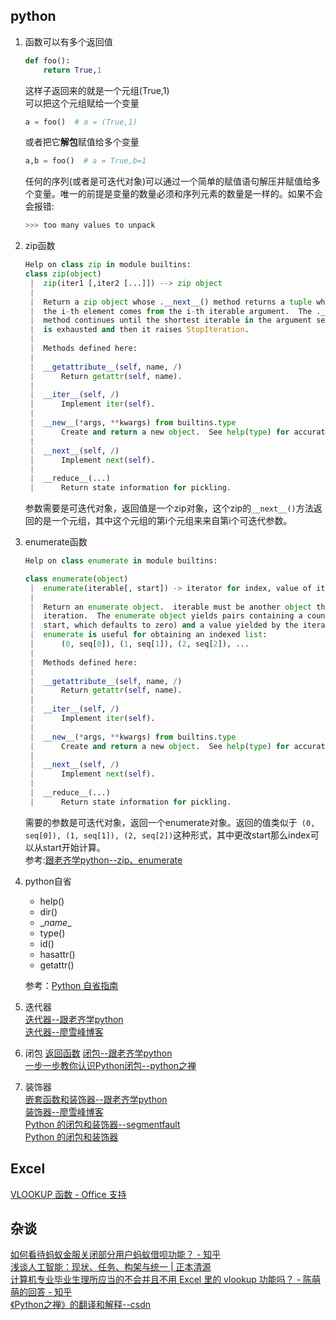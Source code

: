 ## python
1. 函数可以有多个返回值
    ```python
    def foo():
        return True,1
    ```
    这样子返回来的就是一个元组(True,1)  
    可以把这个元组赋给一个变量
    ```python
    a = foo()  # a = (True,1)
    ```
    或者把它**解包**赋值给多个变量
    ```python
    a,b = foo()  # a = True,b=1
    ```
    任何的序列(或者是可迭代对象)可以通过一个简单的赋值语句解压并赋值给多个变量。唯一的前提是变量的数量必须和序列元素的数量是一样的。如果不会会报错:
    ```python
    >>> too many values to unpack
    ```
2. zip函数
    ```python
    Help on class zip in module builtins:
    class zip(object)
     |  zip(iter1 [,iter2 [...]]) --> zip object
     |  
     |  Return a zip object whose .__next__() method returns a tuple where
     |  the i-th element comes from the i-th iterable argument.  The .__next__()
     |  method continues until the shortest iterable in the argument sequence
     |  is exhausted and then it raises StopIteration.
     |  
     |  Methods defined here:
     |  
     |  __getattribute__(self, name, /)
     |      Return getattr(self, name).
     |  
     |  __iter__(self, /)
     |      Implement iter(self).
     |  
     |  __new__(*args, **kwargs) from builtins.type
     |      Create and return a new object.  See help(type) for accurate signature.
     |  
     |  __next__(self, /)
     |      Implement next(self).
     |  
     |  __reduce__(...)
     |      Return state information for pickling.
    ```
    参数需要是可迭代对象，返回值是一个zip对象，这个zip的`__next__()`方法返回的是一个元组，其中这个元组的第i个元组来来自第i个可迭代参数。  

3. enumerate函数
    ```python
    Help on class enumerate in module builtins:

    class enumerate(object)
     |  enumerate(iterable[, start]) -> iterator for index, value of iterable
     |  
     |  Return an enumerate object.  iterable must be another object that supports
     |  iteration.  The enumerate object yields pairs containing a count (from
     |  start, which defaults to zero) and a value yielded by the iterable argument.
     |  enumerate is useful for obtaining an indexed list:
     |      (0, seq[0]), (1, seq[1]), (2, seq[2]), ...
     |  
     |  Methods defined here:
     |  
     |  __getattribute__(self, name, /)
     |      Return getattr(self, name).
     |  
     |  __iter__(self, /)
     |      Implement iter(self).
     |  
     |  __new__(*args, **kwargs) from builtins.type
     |      Create and return a new object.  See help(type) for accurate signature.
     |  
     |  __next__(self, /)
     |      Implement next(self).
     |  
     |  __reduce__(...)
     |      Return state information for pickling.
    ```
    需要的参数是可迭代对象，返回一个enumerate对象。返回的值类似于` (0, seq[0]), (1, seq[1]), (2, seq[2])`这种形式，其中更改start那么index可以从start开始计算。  
    参考:[跟老齐学python--zip、enumerate](https://github.com/Jeffrey95/StarterLearningPython/blob/master/124.md)

4. python自省
    * help()
    * dir()
    * \__name__
    * type()
    * id()
    * hasattr()
    * getattr()  

    参考：[Python 自省指南](https://www.ibm.com/developerworks/cn/linux/l-pyint/#ibm-pcon)

5.  迭代器  
[迭代器--跟老齐学python](https://github.com/Jeffrey95/StarterLearningPython/blob/master/214.md)  
[迭代器--廖雪峰博客](https://www.liaoxuefeng.com/wiki/0014316089557264a6b348958f449949df42a6d3a2e542c000/00143178254193589df9c612d2449618ea460e7a672a366000)

6. 闭包
[返回函数](https://www.liaoxuefeng.com/wiki/0014316089557264a6b348958f449949df42a6d3a2e542c000/001431835236741e42daf5af6514f1a8917b8aaadff31bf000)
[闭包--跟老齐学python](https://github.com/Jeffrey95/StarterLearningPython/blob/master/242.md)  
[一步一步教你认识Python闭包--python之禅](https://foofish.net/python-closure.html)  

7. 装饰器  
[嵌套函数和装饰器--跟老齐学python](https://github.com/Jeffrey95/StarterLearningPython/blob/master/204.md)  
[装饰器--廖雪峰博客](https://www.liaoxuefeng.com/wiki/0014316089557264a6b348958f449949df42a6d3a2e542c000/0014318435599930270c0381a3b44db991cd6d858064ac0000)  
[Python 的闭包和装饰器--segmentfault](https://segmentfault.com/a/1190000004461404)  
[Python 的闭包和装饰器](http://book42qu.readthedocs.io/en/latest/python/python-closures-and-decorators.html)  


## Excel
[VLOOKUP 函数 - Office 支持
](https://support.office.com/zh-cn/article/vlookup-%E5%87%BD%E6%95%B0-0bbc8083-26fe-4963-8ab8-93a18ad188a1)

## 杂谈
[如何看待蚂蚁金服关闭部分用户蚂蚁借呗功能？ - 知乎](https://www.zhihu.com/question/265356563)  
[浅谈人工智能：现状、任务、构架与统一 | 正本清源](https://mp.weixin.qq.com/s/3sKfJnPayDCCosKVP3Jz8Q)  
[计算机专业毕业生理所应当的不会并且不用 Excel 里的 vlookup 功能吗？ - 陈萌萌的回答 - 知乎](https://www.zhihu.com/question/265450892/answer/294094923)  
[《Python之禅》的翻译和解释--csdn](http://blog.csdn.net/gzlaiyonghao/article/details/2151918)
